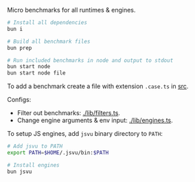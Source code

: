 Micro benchmarks for all runtimes & engines.
```sh
# Install all dependencies
bun i

# Build all benchmark files
bun prep

# Run included benchmarks in node and output to stdout
bun start node
bun start node file
```

To add a benchmark create a file with extension `.case.ts` in [src](./src).

Configs:
- Filter out benchmarks: [./lib/filters.ts](./lib/filters.ts).
- Change engine arguments & env input: [./lib/engines.ts](./lib/engines.ts).

To setup JS engines, add `jsvu` binary directory to `PATH`:
```sh
# Add jsvu to PATH
export PATH=$HOME/.jsvu/bin:$PATH

# Install engines
bun jsvu
```
